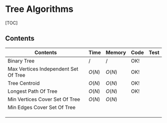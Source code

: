 # Tree Algorithms



[TOC]



## Contents

| Contents                             | Time   | Memory | Code | Test |
| ------------------------------------ | ------ | ------ | ---- | ---- |
| Binary Tree                          | $/$    | $/$    | OK!  |      |
| Max Vertices Independent Set Of Tree | $O(N)$ | $O(N)$ | OK!  |      |
| Tree Centroid                        | $O(N)$ | $O(N)$ | OK!  |      |
| Longest Path Of Tree                 | $O(N)$ | $O(N)$ | OK!  |      |
| Min Vertices Cover Set Of Tree       | $O(N)$ | $O(N)$ |      |      |
| Min Edges Cover Set Of Tree          |        |        |      |      |
|                                      |        |        |      |      |
|                                      |        |        |      |      |
|                                      |        |        |      |      |

